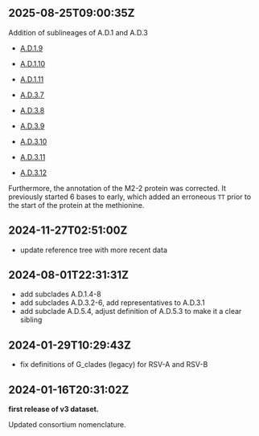 ## 2025-08-25T09:00:35Z

Addition of sublineages of A.D.1 and A.D.3

 - [A.D.1.9](https://github.com/rsv-lineages/lineage-designation-A/blob/main/lineages/A.D.1.9.yml)
 - [A.D.1.10](https://github.com/rsv-lineages/lineage-designation-A/blob/main/lineages/A.D.1.10.yml)
 - [A.D.1.11](https://github.com/rsv-lineages/lineage-designation-A/blob/main/lineages/A.D.1.11.yml)


 - [A.D.3.7](https://github.com/rsv-lineages/lineage-designation-A/blob/main/lineages/A.D.3.7.yml)
 - [A.D.3.8](https://github.com/rsv-lineages/lineage-designation-A/blob/main/lineages/A.D.3.8.yml)
 - [A.D.3.9](https://github.com/rsv-lineages/lineage-designation-A/blob/main/lineages/A.D.3.9.yml)
 - [A.D.3.10](https://github.com/rsv-lineages/lineage-designation-A/blob/main/lineages/A.D.3.10.yml)
 - [A.D.3.11](https://github.com/rsv-lineages/lineage-designation-A/blob/main/lineages/A.D.3.11.yml)
 - [A.D.3.12](https://github.com/rsv-lineages/lineage-designation-A/blob/main/lineages/A.D.3.12.yml)

Furthermore, the annotation of the M2-2 protein was corrected. It previously started 6 bases to early, which added an erroneous `TT` prior to the start of the protein at the methionine.



## 2024-11-27T02:51:00Z

 - update reference tree with more recent data


## 2024-08-01T22:31:31Z

 - add subclades A.D.1.4-8
 - add subclades A.D.3.2-6, add representatives to A.D.3.1
 - add subclade A.D.5.4, adjust definition of A.D.5.3 to make it a clear sibling


## 2024-01-29T10:29:43Z

 - fix definitions of G_clades (legacy) for RSV-A and RSV-B


## 2024-01-16T20:31:02Z

**first release of v3 dataset.**

Updated consortium nomenclature.
